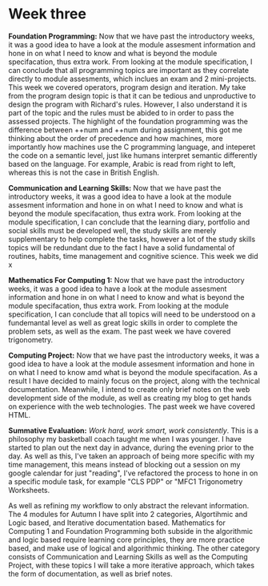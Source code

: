 # Week three

**Foundation Programming:** Now that we have past the introductory weeks, it was a good idea to have a look at the module assesment information and hone in on what I need to know and what is beyond the module specifacation, thus extra work. From looking at the module specification, I can conclude that all programming topics are important as they correlate directly to module assesments, which inclues an exam and 2 mini-projects. This week we covered operators, program design and iteration. My take from the program design topic is that it can be tedious and unproductive to design the program with Richard's rules. However, I also understand it is part of the topic and the rules must be abided to in order to pass the assessed projects. The highlight of the foundation programming was the difference between ++num and ++num during assignment, this got me thinking about the order of precedence and how machines, more importantly how machines use the C programming language, and inteperet the code on a semantic level, just like humans interpret semantic differently based on the language. For example, Arabic is read from right to left, whereas this is not the case in British English.

**Communication and Learning Skills:** Now that we have past the introductory weeks, it was a good idea to have a look at the module assesment information and hone in on what I need to know and what is beyond the module specifacation, thus extra work. From looking at the module specification, I can conclude that the learning diary, portfolio and social skills must be developed well, the study skills are merely supplementary to help complete the tasks, however a lot of the study skills topics will be redundant due to the fact I have a solid fundamental of routines, habits, time management and cognitive science. This week we did x

**Mathematics For Computing 1:** Now that we have past the introductory weeks, it was a good idea to have a look at the module assesment information and hone in on what I need to know and what is beyond the module specifacation, thus extra work. From looking at the module specification, I can conclude that all topics will need to be understood on a fundemantal level as well as great logic skills in order to complete the problem sets, as well as the exam. The past week we have covered trigonometry.

**Computing Project:** Now that we have past the introductory weeks, it was a good idea to have a look at the module assesment information and hone in on what I need to know amd what is beyond the module specifacation. As a result I have decided to mainly focus on the project, along with the technical documentation. Meanwhile, I intend to create only brief notes on the web development side of the module, as well as creating my blog to get hands on experience with the web technologies. The past week we have covered HTML.

**Summative Evaluation:** _Work hard, work smart, work consistently_. This is a philosophy my basketball coach taught me when I was younger. I have started to plan out the next day in advance, during the evening prior to the day. As well as this, I've taken an approach of being more specific with my time management, this means instead of blocking out a session on my google calendar for just "reading", I've refactored the process to hone in on a specific module task, for example "CLS PDP" or "MFC1 Trigonometry Worksheets.

As well as refining my workflow to only abstract the relevant information. The 4 modules for Autumn I have split into 2 categories, Algortihmic and Logic based, and Iterative documentation based. Mathematics for Computing 1 and Foundation Programming both subside in the algorithmic and logic based require learning core principles, they are more practice based, and make use of logical and algorithmic thinking. The other category consists of Communication and Learning Skills as well as the Computing Project, with these topics I will take a more iterative approach, which takes the form of documentation, as well as brief notes.

